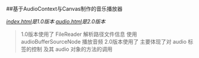 ##基于AudioContext与Canvas制作的音乐播放器

*[index.html](https://jhinsama.github.io/H5-Web-Audio-Player/)是1.0版本*
*[audio.html](https://jhinsama.github.io/H5-Web-Audio-Player/audio.html)是2.0版本*

> 1.0版本使用了 FileReader 解析路径文件信息 使用 audioBufferSourceNode 播放音频
> 2.0版本使用了 主要体现了对 audio 标签的控制 及其 audio 对象的方法的调用